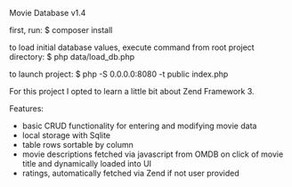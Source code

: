 Movie Database v1.4

first, run:
$ composer install

to load initial database values, execute command from root project directory:
$ php data/load_db.php

to launch project:
$ php -S 0.0.0.0:8080 -t public index.php

For this project I opted to learn a little bit about Zend Framework 3.

Features:

- basic CRUD functionality for entering and modifying movie data
- local storage with Sqlite
- table rows sortable by column
- movie descriptions fetched via javascript from OMDB on click of movie title and dynamically loaded into UI
- ratings, automatically fetched via Zend if not user provided